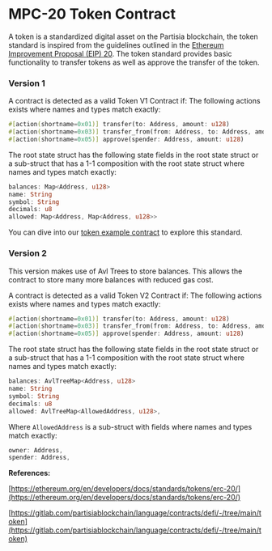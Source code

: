 # MPC-20 Token Contract

A token is a standardized digital asset on the Partisia blockchain, the token standard is inspired from the guidelines outlined in the [Ethereum Improvement Proposal (EIP) 20](https://eips.ethereum.org/EIPS/eip-20). The token standard provides basic functionality to transfer tokens as well as approve the transfer of the token.

### Version 1 <a href="#version-1" id="version-1"></a>

A contract is detected as a valid Token V1 Contract if: The following actions exists where names and types match exactly:

```rust
#[action(shortname=0x01)] transfer(to: Address, amount: u128)
#[action(shortname=0x03)] transfer_from(from: Address, to: Address, amount: u128)
#[action(shortname=0x05)] approve(spender: Address, amount: u128)
```

The root state struct has the following state fields in the root state struct or a sub-struct that has a 1-1 composition with the root state struct where names and types match exactly:

```rust
balances: Map<Address, u128>
name: String
symbol: String
decimals: u8
allowed: Map<Address, Map<Address, u128>>
```

You can dive into our [token example contract](https://gitlab.com/partisiablockchain/language/contracts/defi/-/tree/main/token) to explore this standard.

### Version 2 <a href="#version-2" id="version-2"></a>

This version makes use of Avl Trees to store balances. This allows the contract to store many more balances with reduced gas cost.

A contract is detected as a valid Token V2 Contract if: The following actions exists where names and types match exactly:

```rust
#[action(shortname=0x01)] transfer(to: Address, amount: u128)
#[action(shortname=0x03)] transfer_from(from: Address, to: Address, amount: u128)
#[action(shortname=0x05)] approve(spender: Address, amount: u128)
```

The root state struct has the following state fields in the root state struct or a sub-struct that has a 1-1 composition with the root state struct where names and types match exactly:

```rust
balances: AvlTreeMap<Address, u128>
name: String
symbol: String
decimals: u8
allowed: AvlTreeMap<AllowedAddress, u128>,
```

Where `AllowedAddress` is a sub-struct with fields where names and types match exactly:

```rust
owner: Address,
spender: Address,
```

**References:**

[https://ethereum.org/en/developers/docs/standards/tokens/erc-20/](https://ethereum.org/en/developers/docs/standards/tokens/erc-20/)

[https://gitlab.com/partisiablockchain/language/contracts/defi/-/tree/main/token](https://gitlab.com/partisiablockchain/language/contracts/defi/-/tree/main/token)
